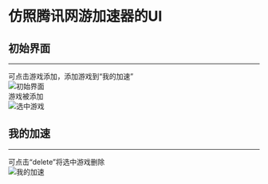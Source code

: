 # 仿照腾讯网游加速器的UI<br>

## 初始界面
---
可点击游戏添加，添加游戏到“我的加速”<br>
![初始界面](https://github.com/sustcpengyubin/QtExample/blob/master/AICenter_PC_UI/images/img1.png)  
游戏被添加<br>
![选中游戏](https://github.com/sustcpengyubin/QtExample/blob/master/AICenter_PC_UI/images/img2.png) 

## 我的加速
---
可点击“delete”将选中游戏删除<br>
![我的加速](https://github.com/sustcpengyubin/QtExample/blob/master/AICenter_PC_UI/images/img3.png)  
